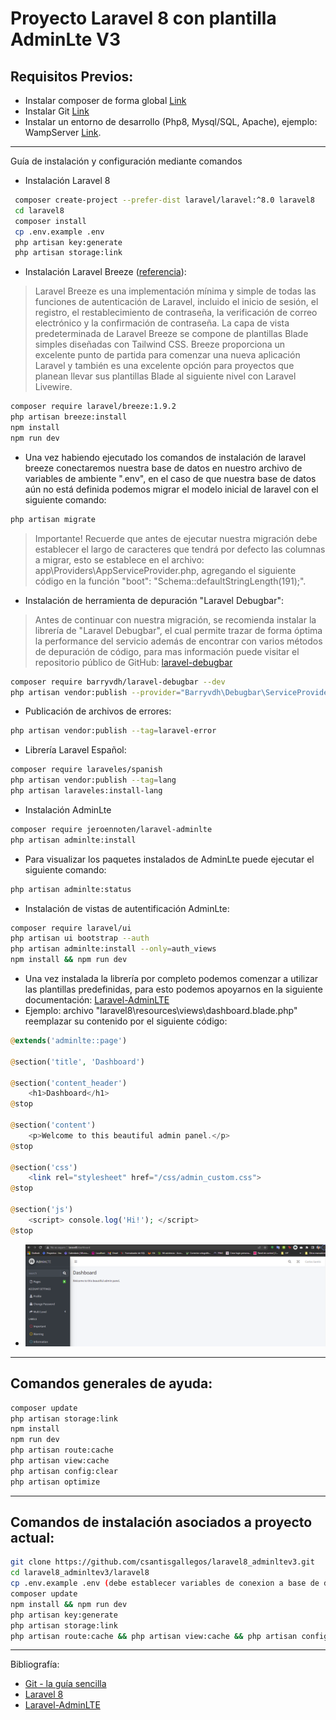 # Proyecto Laravel 8 con plantilla AdminLte V3

## Requisitos Previos:
* Instalar composer de forma global [Link](https://getcomposer.org/)
* Instalar Git [Link](https://git-scm.com/downloads)
* Instalar un entorno de desarrollo (Php8, Mysql/SQL, Apache), ejemplo: WampServer [Link](https://www.wampserver.com/en/).

----

Guía de instalación y configuración mediante comandos

* Instalación Laravel 8 
```sh
 composer create-project --prefer-dist laravel/laravel:^8.0 laravel8
 cd laravel8
 composer install
 cp .env.example .env
 php artisan key:generate
 php artisan storage:link
```
* Instalación Laravel Breeze ([referencia](https://laravel.com/docs/8.x/starter-kits)): 
> Laravel Breeze es una implementación mínima y simple de todas las funciones de autenticación de Laravel, incluido el inicio de sesión, el registro, el restablecimiento de contraseña, la verificación de correo electrónico y la confirmación de contraseña. La capa de vista predeterminada de Laravel Breeze se compone de plantillas Blade simples diseñadas con Tailwind CSS. Breeze proporciona un excelente punto de partida para comenzar una nueva aplicación Laravel y también es una excelente opción para proyectos que planean llevar sus plantillas Blade al siguiente nivel con Laravel Livewire.

```sh
composer require laravel/breeze:1.9.2
php artisan breeze:install
npm install
npm run dev
```
* Una vez habiendo ejecutado los comandos de instalación de laravel breeze conectaremos nuestra base de datos en nuestro archivo de variables de ambiente ".env", en el caso de que nuestra base de datos aún no está definida podemos migrar el modelo inicial de laravel con el siguiente comando:
```sh
php artisan migrate
```
> Importante! Recuerde que antes de ejecutar nuestra migración debe establecer el largo de caracteres que tendrá por defecto las columnas a migrar, esto se establece en el archivo: app\Providers\AppServiceProvider.php, agregando el siguiente código en la función "boot": "Schema::defaultStringLength(191);".

* Instalación de herramienta de depuración "Laravel Debugbar":
> Antes de continuar con nuestra migración, se recomienda instalar la librería de "Laravel Debugbar", el cual permite trazar de forma óptima la performance del servicio además de encontrar con varios métodos de depuración de código, para mas información puede visitar el repositorio público de GitHub: [laravel-debugbar](https://github.com/barryvdh/laravel-debugbar)
```sh
composer require barryvdh/laravel-debugbar --dev
php artisan vendor:publish --provider="Barryvdh\Debugbar\ServiceProvider"
```
* Publicación de archivos de errores:
```sh
php artisan vendor:publish --tag=laravel-error
```
* Librería Laravel Español:
```sh
composer require laraveles/spanish
php artisan vendor:publish --tag=lang
php artisan laraveles:install-lang
```
* Instalación AdminLte
```sh
composer require jeroennoten/laravel-adminlte
php artisan adminlte:install
```
* Para visualizar los paquetes instalados de AdminLte puede ejecutar el siguiente comando:
```sh
php artisan adminlte:status
```
* Instalación de vistas de autentificación AdminLte:
```sh
composer require laravel/ui
php artisan ui bootstrap --auth
php artisan adminlte:install --only=auth_views
npm install && npm run dev
```
* Una vez instalada la librería por completo podemos comenzar a utilizar las plantillas predefinidas, para esto podemos apoyarnos en la siguiente documentación:  [Laravel-AdminLTE](https://github.com/jeroennoten/Laravel-AdminLTE/wiki/Usage)
* Ejemplo: archivo "laravel8\resources\views\dashboard.blade.php" reemplazar su contenido por el siguiente código:
```php
@extends('adminlte::page')

@section('title', 'Dashboard')

@section('content_header')
    <h1>Dashboard</h1>
@stop

@section('content')
    <p>Welcome to this beautiful admin panel.</p>
@stop

@section('css')
    <link rel="stylesheet" href="/css/admin_custom.css">
@stop

@section('js')
    <script> console.log('Hi!'); </script>
@stop
```
* ![N|Solid](img/dashboard.png)


---
## Comandos generales de ayuda:

```sh
composer update
php artisan storage:link
npm install
npm run dev
php artisan route:cache 
php artisan view:cache 
php artisan config:clear
php artisan optimize
```
---
## Comandos de instalación asociados a proyecto actual:
```sh
git clone https://github.com/csantisgallegos/laravel8_adminltev3.git
cd laravel8_adminltev3/laravel8
cp .env.example .env (debe establecer variables de conexion a base de datos)
composer update
npm install && npm run dev
php artisan key:generate
php artisan storage:link
php artisan route:cache && php artisan view:cache && php artisan config:clear && php artisan optimize
```
---
Bibliografía:
* [Git - la guía sencilla](http://rogerdudler.github.io/git-guide/index.es.html)
* [Laravel 8](https://laravel.com/docs/8.x)
* [Laravel-AdminLTE](https://github.com/jeroennoten/Laravel-AdminLTE)





